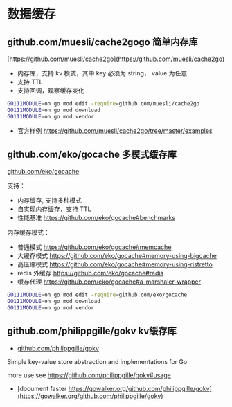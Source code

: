 # 数据缓存


## github.com/muesli/cache2gogo 简单内存库

[https://github.com/muesli/cache2go](https://github.com/muesli/cache2go)

- 内存库，支持 kv 模式，其中 key 必须为 string， value 为任意
- 支持 TTL
- 支持回调，观察缓存变化

```bash
GO111MODULE=on go mod edit -require=github.com/muesli/cache2go
GO111MODULE=on go mod download
GO111MODULE=on go mod vendor
```

- 官方样例 https://github.com/muesli/cache2go/tree/master/examples

## github.com/eko/gocache 多模式缓存库

[github.com/eko/gocache](https://github.com/eko/gocache)

支持：
- 内存缓存, 支持多种模式
- 自实现内存缓存，支持 TTL
- 性能基准 https://github.com/eko/gocache#benchmarks

内存缓存模式：
- 普通模式 https://github.com/eko/gocache#memcache
- 大缓存模式 https://github.com/eko/gocache#memory-using-bigcache
- 高压缩模式 https://github.com/eko/gocache#memory-using-ristretto
- redis 外缓存 https://github.com/eko/gocache#redis
- 缓存代理 https://github.com/eko/gocache#a-marshaler-wrapper

```bash
GO111MODULE=on go mod edit -require=github.com/eko/gocache
GO111MODULE=on go mod download
GO111MODULE=on go mod vendor
```

## github.com/philippgille/gokv kv缓存库

- [github.com/philippgille/gokv](https://github.com/philippgille/gokv)

Simple key-value store abstraction and implementations for Go

more use see https://github.com/philippgille/gokv#usage

- [document faster https://gowalker.org/github.com/philippgille/gokv](https://gowalker.org/github.com/philippgille/gokv)